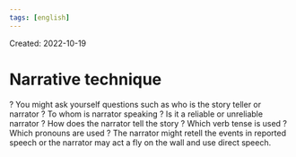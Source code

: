 ```yaml
---
tags: [english] 
---
```

Created: 2022-10-19

# Narrative technique
?
You might ask yourself questions such as who is the story teller or narrator ? To whom is narrator speaking ? Is it a reliable or unreliable narrator ? How does the narrator tell the story ? Which verb tense is used ? Which pronouns are used ? The narrator might retell the events in reported speech or the narrator may act a fly on the wall and use direct speech.